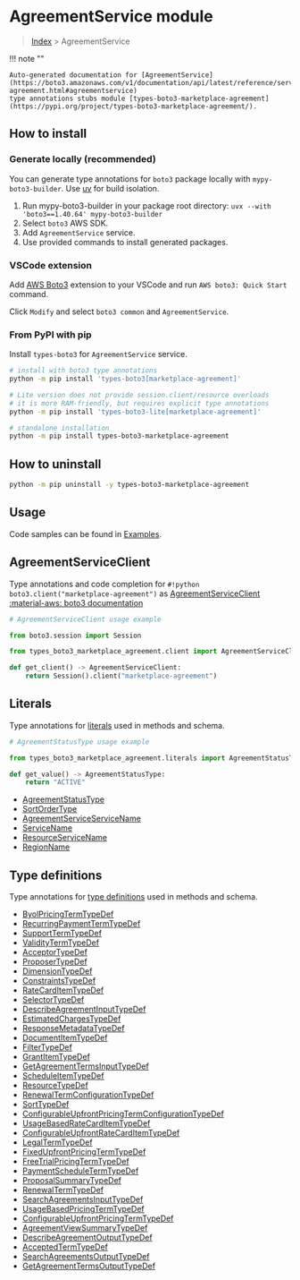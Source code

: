 #  AgreementService module

> [Index](../README.md) > AgreementService

!!! note ""

    Auto-generated documentation for [AgreementService](https://boto3.amazonaws.com/v1/documentation/api/latest/reference/services/marketplace-agreement.html#agreementservice)
    type annotations stubs module [types-boto3-marketplace-agreement](https://pypi.org/project/types-boto3-marketplace-agreement/).

## How to install

### Generate locally (recommended)

You can generate type annotations for `boto3` package locally with `mypy-boto3-builder`.
Use [uv](https://docs.astral.sh/uv/getting-started/installation/) for build isolation.

1. Run mypy-boto3-builder in your package root directory: `uvx --with 'boto3==1.40.64' mypy-boto3-builder`
1. Select `boto3` AWS SDK.
1. Add `AgreementService` service.
1. Use provided commands to install generated packages.


### VSCode extension

Add [AWS Boto3](https://marketplace.visualstudio.com/items?itemName=Boto3typed.boto3-ide)
extension to your VSCode and run `AWS boto3: Quick Start` command.

Click `Modify` and select `boto3 common` and `AgreementService`.


### From PyPI with pip

Install `types-boto3` for `AgreementService` service.

```bash
# install with boto3 type annotations
python -m pip install 'types-boto3[marketplace-agreement]'

# Lite version does not provide session.client/resource overloads
# it is more RAM-friendly, but requires explicit type annotations
python -m pip install 'types-boto3-lite[marketplace-agreement]'

# standalone installation
python -m pip install types-boto3-marketplace-agreement
```



## How to uninstall

```bash
python -m pip uninstall -y types-boto3-marketplace-agreement
```

## Usage

Code samples can be found in [Examples](./usage.md).

## AgreementServiceClient

Type annotations and code completion for  `#!python boto3.client("marketplace-agreement")` as [AgreementServiceClient](./client.md)
[:material-aws: boto3 documentation](https://boto3.amazonaws.com/v1/documentation/api/latest/reference/services/marketplace-agreement.html#AgreementService.Client)

```python
# AgreementServiceClient usage example

from boto3.session import Session

from types_boto3_marketplace_agreement.client import AgreementServiceClient

def get_client() -> AgreementServiceClient:
    return Session().client("marketplace-agreement")
```









## Literals

Type annotations for [literals](./literals.md) used in methods and schema.

```python
# AgreementStatusType usage example

from types_boto3_marketplace_agreement.literals import AgreementStatusType

def get_value() -> AgreementStatusType:
    return "ACTIVE"
```

- [AgreementStatusType](./literals.md#agreementstatustype)
- [SortOrderType](./literals.md#sortordertype)
- [AgreementServiceServiceName](./literals.md#agreementserviceservicename)
- [ServiceName](./literals.md#servicename)
- [ResourceServiceName](./literals.md#resourceservicename)
- [RegionName](./literals.md#regionname)




## Type definitions

Type annotations for [type definitions](./type_defs.md) used in methods and schema.

- [ByolPricingTermTypeDef](./type_defs.md#byolpricingtermtypedef)
- [RecurringPaymentTermTypeDef](./type_defs.md#recurringpaymenttermtypedef)
- [SupportTermTypeDef](./type_defs.md#supporttermtypedef)
- [ValidityTermTypeDef](./type_defs.md#validitytermtypedef)
- [AcceptorTypeDef](./type_defs.md#acceptortypedef)
- [ProposerTypeDef](./type_defs.md#proposertypedef)
- [DimensionTypeDef](./type_defs.md#dimensiontypedef)
- [ConstraintsTypeDef](./type_defs.md#constraintstypedef)
- [RateCardItemTypeDef](./type_defs.md#ratecarditemtypedef)
- [SelectorTypeDef](./type_defs.md#selectortypedef)
- [DescribeAgreementInputTypeDef](./type_defs.md#describeagreementinputtypedef)
- [EstimatedChargesTypeDef](./type_defs.md#estimatedchargestypedef)
- [ResponseMetadataTypeDef](./type_defs.md#responsemetadatatypedef)
- [DocumentItemTypeDef](./type_defs.md#documentitemtypedef)
- [FilterTypeDef](./type_defs.md#filtertypedef)
- [GrantItemTypeDef](./type_defs.md#grantitemtypedef)
- [GetAgreementTermsInputTypeDef](./type_defs.md#getagreementtermsinputtypedef)
- [ScheduleItemTypeDef](./type_defs.md#scheduleitemtypedef)
- [ResourceTypeDef](./type_defs.md#resourcetypedef)
- [RenewalTermConfigurationTypeDef](./type_defs.md#renewaltermconfigurationtypedef)
- [SortTypeDef](./type_defs.md#sorttypedef)
- [ConfigurableUpfrontPricingTermConfigurationTypeDef](./type_defs.md#configurableupfrontpricingtermconfigurationtypedef)
- [UsageBasedRateCardItemTypeDef](./type_defs.md#usagebasedratecarditemtypedef)
- [ConfigurableUpfrontRateCardItemTypeDef](./type_defs.md#configurableupfrontratecarditemtypedef)
- [LegalTermTypeDef](./type_defs.md#legaltermtypedef)
- [FixedUpfrontPricingTermTypeDef](./type_defs.md#fixedupfrontpricingtermtypedef)
- [FreeTrialPricingTermTypeDef](./type_defs.md#freetrialpricingtermtypedef)
- [PaymentScheduleTermTypeDef](./type_defs.md#paymentscheduletermtypedef)
- [ProposalSummaryTypeDef](./type_defs.md#proposalsummarytypedef)
- [RenewalTermTypeDef](./type_defs.md#renewaltermtypedef)
- [SearchAgreementsInputTypeDef](./type_defs.md#searchagreementsinputtypedef)
- [UsageBasedPricingTermTypeDef](./type_defs.md#usagebasedpricingtermtypedef)
- [ConfigurableUpfrontPricingTermTypeDef](./type_defs.md#configurableupfrontpricingtermtypedef)
- [AgreementViewSummaryTypeDef](./type_defs.md#agreementviewsummarytypedef)
- [DescribeAgreementOutputTypeDef](./type_defs.md#describeagreementoutputtypedef)
- [AcceptedTermTypeDef](./type_defs.md#acceptedtermtypedef)
- [SearchAgreementsOutputTypeDef](./type_defs.md#searchagreementsoutputtypedef)
- [GetAgreementTermsOutputTypeDef](./type_defs.md#getagreementtermsoutputtypedef)


